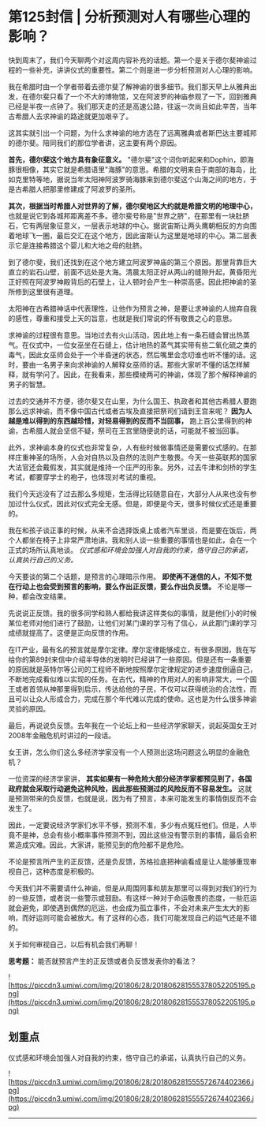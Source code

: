 # 第125封信 | 分析预测对人有哪些心理的影响？

快到周末了，我们今天聊两个对这周内容补充的话题。第一个是关于德尔斐神谕过程的一些补充，讲讲仪式的重要性。第二个则是进一步分析预测对人心理的影响。

我在希腊时由一个学者带着去德尔斐了解神谕的很多细节。我们那天早上从雅典出发，在德尔斐只看了一个不大的博物馆，又在阿波罗的神庙参观了一下，回到雅典已经是半夜一点钟了。我们那天走的还是高速公路，往返一次尚且如此辛苦，当年古希腊人去求神谕的路途就更加艰辛了。

这其实就引出一个问题，为什么求神谕的地方选在了远离雅典或者斯巴达主要城邦的德尔斐。陪同我们的那位学者讲，这主要有两个原因。

 **首先，德尔斐这个地方具有象征意义。** "德尔斐"这个词你听起来和Dophin，即海豚很相像，其实它就是希腊语里"海豚"的意思。希腊的文明来自于南部的海岛，比如克里特等地，据说当年太阳神阿波罗骑海豚来到德尔斐这个山海之间的地方，于是古希腊人把那里修建成了阿波罗的圣所。

 **其次，根据当时希腊人对世界的了解，德尔斐地区大约就是希腊文明的地理中心，** 也就是说它到各城邦距离差不多。德尔斐号称是"世界之脐"，在那里有一块肚脐石，它有两层象征意义，一层表示地球的中心。据说宙斯让两头鹰朝相反的方向围着地球飞一圈，最后交汇在这个地方，因此宙斯认为这里是地球的中心。第二层表示它是连接希腊这个婴儿和大地之母的肚脐。

到了德尔斐，我们还找到在这个地方建立阿波罗神庙的第三个原因。那里背靠巨大直立的岩石山壁，前面不远处是大海。清晨太阳正好从两山的缝隙升起，黄昏阳光正好照在阿波罗神殿背后的石壁上，让人顿时会产生一种崇高感。因此把神谕的圣所修到这里很有道理。

太阳神在古希腊神话中代表理性，让他作为预言之神，是要让求神谕的人抛弃自我的感性，尊重和接受上天的旨意，也就是我们常说的怀有敬畏之心的意思。

求神谕的过程很有意思。当地过去有火山活动，因此地上有一条石缝会冒出热蒸气。在仪式中，一位女巫坐在石缝上，估计地热的蒸气其实带有些二氧化硫之类的毒气，因此女巫师会处于一个半昏迷的状态，然后嘴里会念叨谁也听不懂的话。这时，要由一名男子来向求神谕的人解释女巫师的话。那些大家听不懂的话怎样解释，就有学问了。因此，在我看来，那些模棱两可的神谕，体现了那个解释神谕的男子的智慧。

过去的交通并不方便，德尔斐又在山里，为什么国王、执政者和其他古希腊人要跑那么远求神谕，而不像中国古代或者古埃及直接把祭司们请到王宫来呢？ **因为人越是难以得到的东西越珍惜，对轻易得到的反而不当回事，** 跑上百公里得到的神谕，古希腊人就会坚信不疑，祭司在王宫里随便说的话，可能就不被当回事。

此外，求神谕本身的仪式也非常复杂，人有些时候做事情还是需要仪式感的。在那样庄重神圣的场所，人会对自热以及自然的法则产生敬畏。今天一些英联邦的国家大法官还会戴假发，其实就是维持一个庄严的形象。另外，过去牛津和剑桥的学生考试，都要穿学士的袍子，也体现对考试的重视。

我们今天远没有了过去那么多规矩，生活得比较随意自在，大部分人从来也没有参加过什么仪式，因此对仪式完全无感。但是，即便是今天，很多时候仪式还是重要的。

我在和孩子谈正事的时候，从来不会选择饭桌上或者汽车里谈，而是要在饭后，两个人都坐在椅子上非常严肃地讲。我和别人谈一些重要的事情也是如此，会在一个正式的场所认真地谈。 *仪式感和环境会加强人对自我的约束，恪守自己的承诺，认真执行自己的义务。*

今天要谈的第二个话题，是预言的心理暗示作用。 **即使再不迷信的人，不知不觉在行动上也会受到预言的影响，要么作出正反馈，要么作出负反馈。** 不论是哪一种，都会改变结果。

先说说正反馈。我的很多同学和熟人都给我讲这样类似的事情，就是他们小的时候某位老师对他们进行了鼓励，让他们对某门课的学习有了信心，从此那门课的学习成绩就提高了。这便是正向反馈的作用。

在IT产业，最有名的预言就是摩尔定律。摩尔定律能够成立，有很多原因，我在写给你的第89封来信中介绍半导体的发明时已经讲了一些原因。但是还有一条重要的原因就是英特尔等公司的工程师不断地按照摩尔定律规定的进步速度倒逼自己，不断地完成看似难以实现的任务。在古代，精神的作用对人的影响非常大，一个国王或者首领从神那里得到启示，传达给他的子民，不仅可以获得统治的合法性，而且可以让众人形成合力，完成在那个年代难以完成的使命。这也是为什么很多神谕灵验的原因。

最后，再说说负反馈。去年我在一个论坛上和一些经济学家聊天，说起英国女王对2008年金融危机时讲过的一段话。

女王讲，怎么你们这么多经济学家没有一个人预测出这场问题这么明显的金融危机？

一位资深的经济学家讲， **其实如果有一种危险大部分经济学家都预见到了，各国政府就会采取行动避免这种风险，因此那些预测过的风险反而不容易发生。** 这就是预测带来的负反馈，也就是说，因为有了预言，本来可能发生的事情倒反而不会发生了。

因此，一定要说经济学家们水平不够，预测不准，多少有点冤枉他们。但是，人毕竟不是神，总会有些小概率事件预测不到，因此这些没有警示到的事情，最后会积累造成灾难。因此，大家讲，能预见到的危险都不是危险。

不论是预言所产生的正反馈，还是负反馈，苏格拉底把神谕看成是让人能够重现审视自己，这种态度是积极的。

今天我们并不需要请什么神谕，但是从周围同事和朋友那里可以得到对我们的行为的一些反馈，或者说一些警示或鼓励。有这样一种对于命运敬畏的态度，一些厄运就会避免，即使遇到偶然的厄运，也会成为孤立事件，不会对未来产生太大的影响，而好运则可能会被放大。有了这样的心态，我们可能发现自己的运气还是不错的。

关于如何审视自己，以后有机会我们再聊！

 **思考题：** 能否就预言产生的正反馈或者负反馈发表你的看法？

![https://piccdn3.umiwi.com/img/201806/28/201806281555378052205195.png](https://piccdn3.umiwi.com/img/201806/28/201806281555378052205195.png)

## 划重点

仪式感和环境会加强人对自我的约束，恪守自己的承诺，认真执行自己的义务。

![https://piccdn3.umiwi.com/img/201806/28/201806281555572674402366.jpg](https://piccdn3.umiwi.com/img/201806/28/201806281555572674402366.jpg)

---
